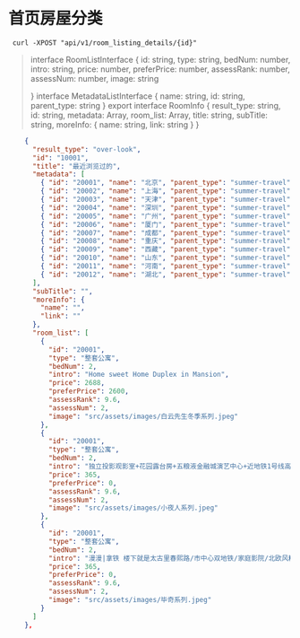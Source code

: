 # 首页房屋分类
```shell
 curl -XPOST "api/v1/room_listing_details/{id}"
```

>interface RoomListInterface {
>  id: string,
>  type: string,
>  bedNum: number,
>  intro: string,
>  price: number,
>  preferPrice: number,
>  assessRank: number,
>  assessNum: number,
>  image: string
>
>}
>interface MetadataListInterface {
>  name: string,
>  id: string,
>  parent_type: string
>}
>export interface RoomInfo {
>  result_type: string,
>  id: string,
>  metadata: Array<MetadataListInterface>,
>  room_list: Array<RoomListInterface>,
>  title: string,
>  subTitle: string,
>  moreInfo: {
>    name: string,
>    link: string
  }
}
```json
    {
      "result_type": "over-look",
      "id": "10001",
      "title": "最近浏览过的",
      "metadata": [
        { "id": "20001", "name": "北京", "parent_type": "summer-travel" },
        { "id": "20002", "name": "上海", "parent_type": "summer-travel" },
        { "id": "20003", "name": "天津", "parent_type": "summer-travel" },
        { "id": "20004", "name": "深圳", "parent_type": "summer-travel" },
        { "id": "20005", "name": "广州", "parent_type": "summer-travel" },
        { "id": "20006", "name": "厦门", "parent_type": "summer-travel" },
        { "id": "20007", "name": "成都", "parent_type": "summer-travel" },
        { "id": "20008", "name": "重庆", "parent_type": "summer-travel" },
        { "id": "20009", "name": "西藏", "parent_type": "summer-travel" },
        { "id": "20010", "name": "山东", "parent_type": "summer-travel" },
        { "id": "20011", "name": "河南", "parent_type": "summer-travel" },
        { "id": "20012", "name": "湖北", "parent_type": "summer-travel" },
      ],
      "subTitle": "",
      "moreInfo": {
        "name": "",
        "link": ""
      },
      "room_list": [
        {
          "id": "20001",
          "type": "整套公寓",
          "bedNum": 2,
          "intro": "Home sweet Home Duplex in Mansion",
          "price": 2688,
          "preferPrice": 2600,
          "assessRank": 9.6,
          "assessNum": 2,
          "image": "src/assets/images/白云先生冬季系列.jpeg"
        },
        {
          "id": "20001",
          "type": "整套公寓",
          "bedNum": 2,
          "intro": "独立投影观影室+花园露台房+五粮液金融城演艺中心+近地铁1号线高新站+距太古里站20分钟",
          "price": 365,
          "preferPrice": 0,
          "assessRank": 9.6,
          "assessNum": 2,
          "image": "src/assets/images/小夜人系列.jpeg"
        },
        {
          "id": "20001",
          "type": "整套公寓",
          "bedNum": 2,
          "intro": "漫漫|拿铁 楼下就是太古里春熙路/市中心双地铁/家庭影院/北欧风精致套房",
          "price": 365,
          "preferPrice": 0,
          "assessRank": 9.6,
          "assessNum": 2,
          "image": "src/assets/images/毕奇系列.jpeg"
        }
      ]
    },
```
